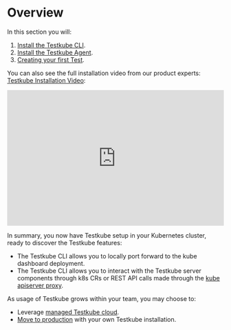 # Overview

In this section you will:

1. [Install the Testkube CLI](./step1-installing-cli.md).
2. [Install the Testkube Agent](./step2-installing-cluster-components.md).
3. [Creating your first Test](./step3-creating-first-test.md).

You can also see the full installation video from our product experts: [Testkube Installation Video](https://www.youtube.com/watch?v=bjQboi3Etys):

<iframe width="100%" height="315" src="https://www.youtube.com/embed/ynzEkOUhxKk" title="YouTube Tutorial: Getting started with Testing in Kubernetes Using Testkube" frameborder="0" allow="accelerometer; autoplay; clipboard-write; encrypted-media; gyroscope; picture-in-picture; web-share" allowfullscreen></iframe>

In summary, you now have Testkube setup in your Kubernetes cluster, ready to discover the Testkube features:
- The Testkube CLI allows you to locally port forward to the kube dashboard deployment.
- The Testkube CLI allows you to interact with the Testkube server components through k8s CRs or REST API calls made through the [kube apiserver proxy](https://kubernetes.io/docs/concepts/cluster-administration/proxies/).

As usage of Testkube grows within your team, you may choose to:
* Leverage [managed Testkube cloud](../testkube-cloud/articles/intro.md).
* [Move to production](./going-to-production.md) with your own Testkube installation.